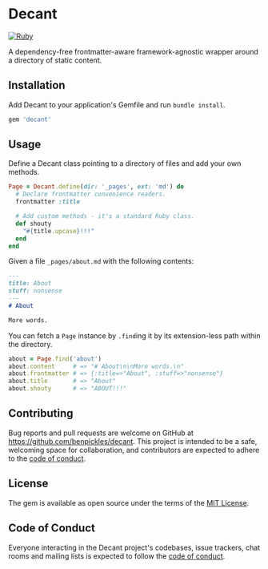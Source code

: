 # Decant

[![Ruby](https://github.com/benpickles/decant/actions/workflows/main.yml/badge.svg)](https://github.com/benpickles/decant/actions/workflows/main.yml)

A dependency-free frontmatter-aware framework-agnostic wrapper around a directory of static content.

## Installation

Add Decant to your application's Gemfile and run `bundle install`.

```ruby
gem 'decant'
```

## Usage

Define a Decant class pointing to a directory of files and add your own methods.

```ruby
Page = Decant.define(dir: '_pages', ext: 'md') do
  # Declare frontmatter convenience readers.
  frontmatter :title

  # Add custom methods - it's a standard Ruby class.
  def shouty
    "#{title.upcase}!!!"
  end
end
```

Given a file `_pages/about.md` with the following contents:

```markdown
---
title: About
stuff: nonsense
---
# About

More words.
```

You can fetch a `Page` instance by `.find`ing it by its extension-less path within the directory.

```ruby
about = Page.find('about')
about.content     # => "# About\n\nMore words.\n"
about.frontmatter # => {:title=>"About", :stuff=>"nonsense"}
about.title       # => "About"
about.shouty      # => "ABOUT!!!"
```

## Contributing

Bug reports and pull requests are welcome on GitHub at https://github.com/benpickles/decant. This project is intended to be a safe, welcoming space for collaboration, and contributors are expected to adhere to the [code of conduct](https://github.com/benpickles/decant/blob/main/CODE_OF_CONDUCT.md).

## License

The gem is available as open source under the terms of the [MIT License](https://opensource.org/licenses/MIT).

## Code of Conduct

Everyone interacting in the Decant project's codebases, issue trackers, chat rooms and mailing lists is expected to follow the [code of conduct](https://github.com/benpickles/decant/blob/main/CODE_OF_CONDUCT.md).
